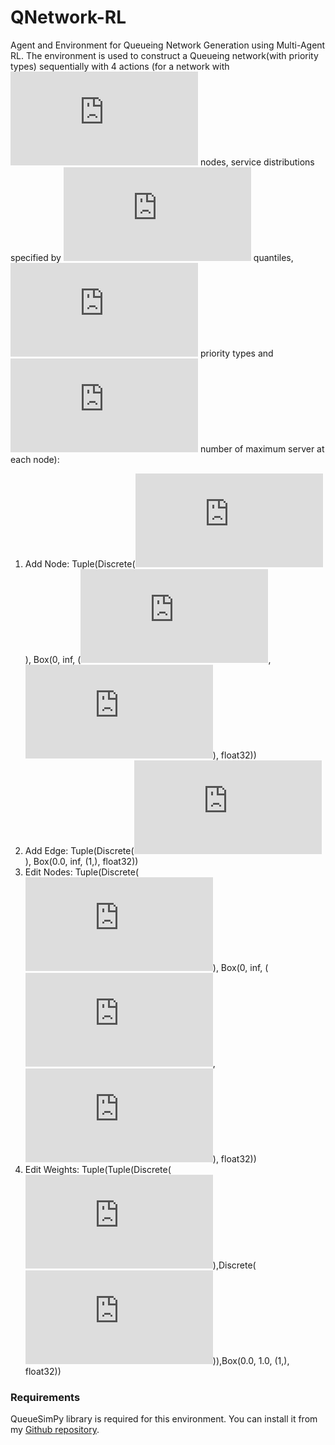 # QNetwork-RL
Agent and Environment for Queueing Network Generation using Multi-Agent RL.
The environment is used to construct a Queueing network(with priority types) sequentially with 4 actions (for a network with ![equation](https://latex.codecogs.com/svg.latex?n) nodes, service distributions specified by ![equation](https://latex.codecogs.com/svg.latex?b) quantiles, ![equation](https://latex.codecogs.com/svg.latex?p) priority types and ![equation](https://latex.codecogs.com/svg.latex?M) number of maximum server at each node):
1. Add Node: Tuple(Discrete(![equation](https://latex.codecogs.com/svg.latex?M)), Box(0, inf, (![equation](https://latex.codecogs.com/svg.latex?p), ![equation](https://latex.codecogs.com/svg.latex?b)), float32))
2. Add Edge: Tuple(Discrete(![equation](https://latex.codecogs.com/svg.latex?2%5En-2)), Box(0.0, inf, (1,), float32))
3. Edit Nodes:  Tuple(Discrete(![equation](https://latex.codecogs.com/svg.latex?n)), Box(0, inf, (![equation](https://latex.codecogs.com/svg.latex?p), ![equation](https://latex.codecogs.com/svg.latex?b)), float32))
4. Edit Weights: Tuple(Tuple(Discrete(![equation](https://latex.codecogs.com/svg.latex?n)),Discrete(![equation](https://latex.codecogs.com/svg.latex?n))),Box(0.0, 1.0, (1,), float32))

### Requirements
QueueSimPy library is required for this environment. You can install it from my [Github repository](https://github.com/NixonZ/QueueSimPy).
